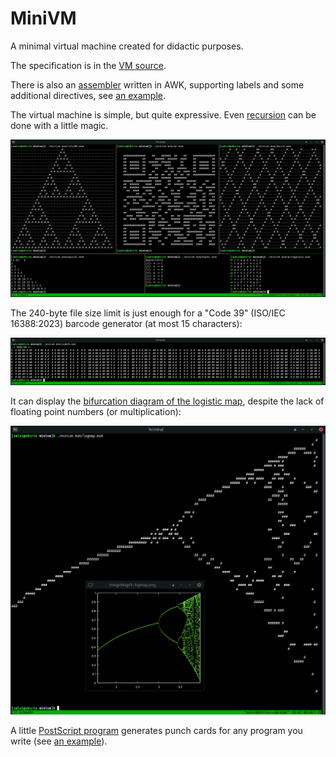 # MiniVM

A minimal virtual machine created for didactic purposes.

The specification is in the [VM source](minivm.c).

There is also an [assembler](mvmc) written in AWK,
supporting labels and some additional directives,
see [an example](src/hello.src).

The virtual machine is simple, but quite expressive.
Even [recursion](src/hanoi.src) can be done
with a little magic.

![Some examples](img/demos.png)

The 240-byte file size limit is just enough for a "Code 39" (ISO/IEC 16388:2023)
barcode generator (at most 15 characters):

![Barcode example](img/code39-demo.png)

It can display the [bifurcation diagram of the logistic map](src/logmap.src),
despite the lack of floating point numbers (or multiplication):

![LogMap example](img/logmap-demo.png)

A little [PostScript program](punchcard.eps) generates punch cards for
any program you write (see [an example](punchcard.pdf)).
